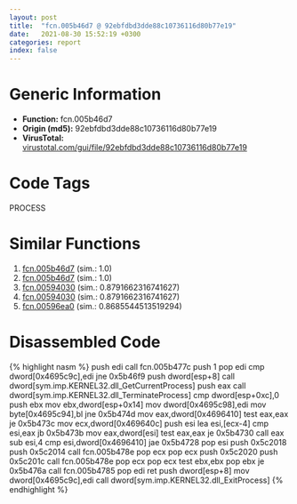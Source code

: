 ```yaml
---
layout: post
title:  "fcn.005b46d7 @ 92ebfdbd3dde88c10736116d80b77e19"
date:   2021-08-30 15:52:19 +0300
categories: report
index: false
---
```


# Generic Information
- **Function:** fcn.005b46d7
- **Origin (md5):** 92ebfdbd3dde88c10736116d80b77e19
- **VirusTotal:** [virustotal.com/gui/file/92ebfdbd3dde88c10736116d80b77e19][virustotal_ref]

# Code Tags
<span class="tag" id="PROCESS">PROCESS</span>


# Similar Functions

1. [fcn.005b46d7][similar_1_ref] (sim.: 1.0)
2. [fcn.005b46d7][similar_2_ref] (sim.: 1.0)
3. [fcn.00594030][similar_3_ref] (sim.: 0.8791662316741627)
4. [fcn.00594030][similar_4_ref] (sim.: 0.8791662316741627)
5. [fcn.00596ea0][similar_5_ref] (sim.: 0.8685544513519294)


# Disassembled Code

{% highlight nasm %}
push edi
call fcn.005b477c
push 1
pop edi
cmp dword[0x4695c9c],edi
jne 0x5b46f9
push dword[esp+8]
call dword[sym.imp.KERNEL32.dll_GetCurrentProcess]
push eax
call dword[sym.imp.KERNEL32.dll_TerminateProcess]
cmp dword[esp+0xc],0
push ebx
mov ebx,dword[esp+0x14]
mov dword[0x4695c98],edi
mov byte[0x4695c94],bl
jne 0x5b474d
mov eax,dword[0x4696410]
test eax,eax
je 0x5b473c
mov ecx,dword[0x469640c]
push esi
lea esi,[ecx-4]
cmp esi,eax
jb 0x5b473b
mov eax,dword[esi]
test eax,eax
je 0x5b4730
call eax
sub esi,4
cmp esi,dword[0x4696410]
jae 0x5b4728
pop esi
push 0x5c2018
push 0x5c2014
call fcn.005b478e
pop ecx
pop ecx
push 0x5c2020
push 0x5c201c
call fcn.005b478e
pop ecx
pop ecx
test ebx,ebx
pop ebx
je 0x5b476a
call fcn.005b4785
pop edi
ret 
push dword[esp+8]
mov dword[0x4695c9c],edi
call dword[sym.imp.KERNEL32.dll_ExitProcess]
{% endhighlight %}


[similar_1_ref]: /report/fcn.005b46d7@94e69b06aa5afa1982c99238f6dc497c
[similar_2_ref]: /report/fcn.005b46d7@2694aedb5e4f4308d70d56b7790b8855
[similar_3_ref]: /report/fcn.00594030@009ea4ad185ccb9becba67b3b2163e8b
[similar_4_ref]: /report/fcn.00594030@096ef9f81a4dc8cb7c74a7404f69cfcb
[similar_5_ref]: /report/fcn.00596ea0@661071a934c3ddee44d06c85d99d90b2
[virustotal_ref]: https://www.virustotal.com/gui/file/92ebfdbd3dde88c10736116d80b77e19